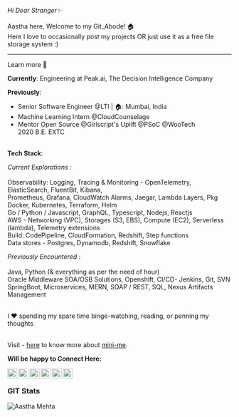 
_Hi Dear Stranger✨_  <br><br>
Aastha here, Welcome to my Git_Abode! 🏠<br>
Here I love to occasionally post my projects OR just use it as a free file storage system :) <br>
<hr>

Learn more 💬

**Currently**: Engineering at Peak.ai, The Decision Intelligence Company

**Previously**: 
- Senior Software Engineer @LTI | 🏠: Mumbai, India 
- Machine Learning Intern @CloudCounselage 
- Mentor Open Source @Girlscript's Uplift @PSoC @WooTech <br> 2020 B.E. EXTC<br><br>

**Tech Stack**: 
<br>

_Current Explorations :_ <br><br>
Observability: Logging, Tracing & Monitoring - OpenTelemetry, ElasticSearch, FluentBit, Kibana, <br>
Prometheus, Grafana, CloudWatch Alarms, Jaegar, Lambda Layers, Pkg <br>
Docker, Kubernetes, Terraform, Helm <br>
Go / Python / Javascript, GraphQL, Typescript, Nodejs, Reactjs <br> 
AWS - Networking (VPC), Storages (S3, EBS), Compute (EC2), Serverless (lambda), Telemetry extensions <br>
Build: CodePipeline, CloudFormation, Redshift, Step functions <br>
Data stores - Postgres, Dynamodb, Redshift, Snowflake <br>

_Previously Encountered :_ <br><br>
Java, Python (& everything as per the need of hour) <br> 
Oracle Middleware SOA/OSB Solutions, Openshift, CI/CD- Jenkins, Git, SVN <br>
SpringBoot, Microservices, MERN, SOAP / REST, SQL, Nexus Artifacts Management <br><br>

I :heart: spending my spare time binge-watching, reading, or penning my thoughts <br><br>

Visit - [here](https://medium.com/@aasthatecho/first-blogger-blog-faqs-about-me-d4b54ca9268b) to know more about [mini-me]().<br>

**Will be happy to Connect Here:**

<a href="https://linkedin.com/in/AasthaMehtaTech">
  <img align="left" alt="Aastha's Linkdein" width="22px" src="https://cdn.jsdelivr.net/npm/simple-icons@v3/icons/linkedin.svg" />
</a>
<a href="https://github.com/AasthaMehtaTech">
  <img align="left" alt="Aastha's Github" width="22px" src="https://cdn.jsdelivr.net/npm/simple-icons@v3/icons/github.svg" />
</a>
<a href="https://medium.com/@aasthatecho/">
<img align="left" alt="Aastha's Medium" width="22px" src="https://cdn.jsdelivr.net/npm/simple-icons@v3/icons/medium.svg" />
</a>
<a href="https://t.me/AasthaMe">
  <img align="left" alt="Aastha's Telegram" width="22px" src="https://cdn.jsdelivr.net/npm/simple-icons@v3/icons/telegram.svg" />
</a>
<a href="https://www.instagram.com/aastha_mehta_/">
  <img align="left" alt="Aastha's Instagram" width="22px" src="https://cdn.jsdelivr.net/npm/simple-icons@v3/icons/instagram.svg" />
</a>
<a href="https://www.quora.com/profile/Aastha-Mehta-11">
  <img align="left" alt="Aastha's Facebook" width="22px" src="https://cdn.jsdelivr.net/npm/simple-icons@v3/icons/quora.svg" />
</a><br>

### GIT Stats
<img align="left" src="https://github-readme-stats.vercel.app/api/top-langs/?username=AasthaMehtaTech&layout=compact&hide=html&theme=radical" alt="Aastha Mehta" />

<!--- 
<img align="left" src="https://github-readme-stats.vercel.app/api?username=AasthaMehtaTech&show_icons=true&theme=radical" alt="Aastha Mehta" />
--->
<br>
